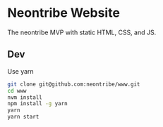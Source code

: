 # Neontribe Website

The neontribe MVP with static HTML, CSS, and JS.

## Dev

Use yarn
```bash
git clone git@github.com:neontribe/www.git
cd www
nvm install
npm install -g yarn
yarn
yarn start
```
